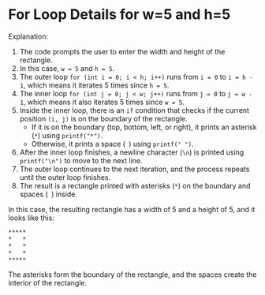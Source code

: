 # For Loop Details for w=5 and h=5

Explanation:

1. The code prompts the user to enter the width and height of the rectangle.
2. In this case, `w = 5` and `h = 5`.
3. The outer loop `for (int i = 0; i < h; i++)` runs from `i = 0` to `i = h - 1`, which means it iterates 5 times since `h = 5`.
4. The inner loop `for (int j = 0; j < w; j++)` runs from `j = 0` to `j = w - 1`, which means it also iterates 5 times since `w = 5`.
5. Inside the inner loop, there is an `if` condition that checks if the current position `(i, j)` is on the boundary of the rectangle.
   - If it is on the boundary (top, bottom, left, or right), it prints an asterisk (`*`) using `printf("*")`.
   - Otherwise, it prints a space (` `) using `printf(" ")`.
6. After the inner loop finishes, a newline character (`\n`) is printed using `printf("\n")` to move to the next line.
7. The outer loop continues to the next iteration, and the process repeats until the outer loop finishes.
8. The result is a rectangle printed with asterisks (`*`) on the boundary and spaces (` `) inside.

In this case, the resulting rectangle has a width of 5 and a height of 5, and it looks like this:

```
*****
*   *
*   *
*   *
*****
```

The asterisks form the boundary of the rectangle, and the spaces create the interior of the rectangle.